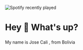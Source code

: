 ![Spotify recently played](https://spotify-recently-played-readme.vercel.app/api?user=jeffreyca16)
<h1 align="left">Hey 👋 What's up?</h1>

###

<p align="left">My name is Jose Cali , from Bolivia</p>

###





